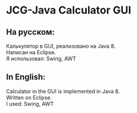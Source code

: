 # JCG-Java Calculator GUI
На русском:
-----------
Калькулятор в GUI, реализовано на Java 8.  
Написан на Eclipse.  
Я использовал: Swing, AWT
  
In English:
-----------
Calculator in the GUI is implemented in Java 8.  
Written on Eclipse.  
I used: Swing, AWT
